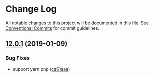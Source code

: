 # Change Log

All notable changes to this project will be documented in this file.
See [Conventional Commits](https://conventionalcommits.org) for commit guidelines.

## [12.0.1](https://github.com/egoist/lazy/compare/@lazy/plugin-typescript@12.0.0...@lazy/plugin-typescript@12.0.1) (2019-01-09)

### Bug Fixes

- support yarn pnp ([ca61aaa](https://github.com/egoist/lazy/commit/ca61aaa))
